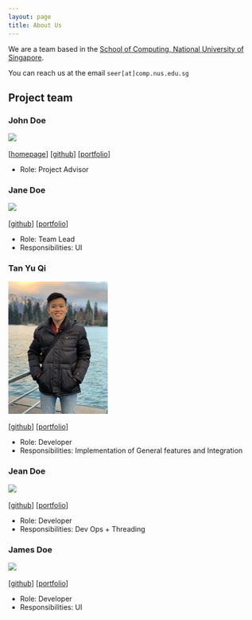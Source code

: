 ```yaml
---
layout: page
title: About Us
---
```


We are a team based in the [School of Computing, National University of Singapore](http://www.comp.nus.edu.sg).

You can reach us at the email `seer[at]comp.nus.edu.sg`

## Project team

### John Doe

<img src="images/johndoe.png" width="200px">

[[homepage](http://www.comp.nus.edu.sg/~damithch)]
[[github](https://github.com/johndoe)]
[[portfolio](team/johndoe.md)]

* Role: Project Advisor

### Jane Doe

<img src="images/johndoe.png" width="200px">

[[github](http://github.com/johndoe)]
[[portfolio](team/yuqitanyq.md)]

* Role: Team Lead
* Responsibilities: UI

### Tan Yu Qi

<img src="images/yuqitanyq.png" width="200px">

[[github](http://github.com/yuqitanyq)] [[portfolio](team/yuqitanyq.md)]

* Role: Developer
* Responsibilities: Implementation of General features and Integration

### Jean Doe

<img src="images/johndoe.png" width="200px">

[[github](http://github.com/johndoe)]
[[portfolio](team/yuqitanyq.md)]

* Role: Developer
* Responsibilities: Dev Ops + Threading

### James Doe

<img src="images/johndoe.png" width="200px">

[[github](http://github.com/johndoe)]
[[portfolio](team/yuqitanyq.md)]

* Role: Developer
* Responsibilities: UI
